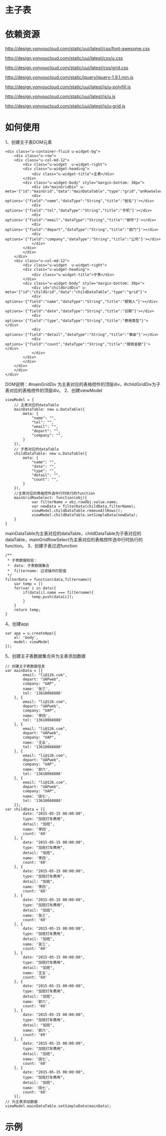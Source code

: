 # 主子表

# 依赖资源

http://design.yonyoucloud.com/static/uui/latest/css/font-awesome.css

http://design.yonyoucloud.com/static/uui/latest/css/u.css

http://design.yonyoucloud.com/static/uui/latest/css/grid.css

http://design.yonyoucloud.com/static/jquery/jquery-1.9.1.min.js

http://design.yonyoucloud.com/static/uui/latest/js/u-polyfill.js

http://design.yonyoucloud.com/static/uui/latest/js/u.js

http://design.yonyoucloud.com/static/uui/latest/js/u-grid.js

# 如何使用

1、创建主子表DOM元素

	<div class="u-container-fluid u-widget-bg">
	    <div class="u-row">
		<div class="u-col-md-12">
		    <div class="u-widget  u-widget-right">
			<div class="u-widget-heading">
			    <div class="u-widget-title">主表</div>
			</div>
			<div class="u-widget-body" style="margin-bottom: 30px">
			    <div id="mainGridDiv" u-meta='{"id":"mainGrid","data":"mainDataTable","type":"grid","onRowSelected":"mainGridRowSelect"}'>
				<div options='{"field":"name","dataType":"String","title":"姓名"}'></div>
				<div options='{"field":"tel","dataType":"String","title":"手机"}'></div>
				<div options='{"field":"email","dataType":"String","title":"邮件"}'></div>
				<div options='{"field":"depart","dataType":"String","title":"部门"}'></div>
				<div options='{"field":"company","dataType":"String","title":"公司"}'></div>
			    </div>
			</div>
		    </div>
		</div>
		<div class="u-col-md-12">
		    <div class="u-widget  u-widget-right">
			<div class="u-widget-heading">
			    <div class="u-widget-title">子表</div>
			</div>
			<div class="u-widget-body" style="margin-bottom: 30px">
			    <div id="childGridDiv" u-meta='{"id":"childGrid","data":"childDataTable","type":"grid"}'>
				<div options='{"field":"name","dataType":"String","title":"报销人"}'></div>
				<div options='{"field":"date","dataType":"String","title":"日期"}'></div>
				<div options='{"field":"type","dataType":"String","title":"费用类型"}'></div>
				<div options='{"field":"detail","dataType":"String","title":"事由"}'></div>
				<div options='{"field":"count","dataType":"String","title":"报销金额"}'></div>
			    </div>
			</div>
		    </div>
		</div>
	    </div>
	</div>

DOM说明：#mainGridDiv 为主表对应的表格控件的顶层div，#childGridDiv为子表对应的表格控件的顶层div。
2、创建viewModel

	viewModel = {
		// 主表对应的dataTable
		mainDataTable: new u.DataTable({
		    meta: {
				"name": "",
				"tel": "",
				"email": "",
				"depart": "",
				"company": "",
		    }
		}),
		// 子表对应的dataTable
		childDataTable: new u.DataTable({
		    meta: {
				"name": "",
				"date": "",
				"type": "",
				"detail": "",
				"count": "",
		    }
		}),
		//主表对应的表格控件选中行时执行的function
		mainGridRowSelect: function(obj){
				var filterName = obj.rowObj.value.name;
				var newData = filterData(childData,filterName);
				viewModel.childDataTable.removeAllRows();
				viewModel.childDataTable.setSimpleData(newData);
		}
	}
 mainDataTable为主表对应的dataTable，childDataTable为子表对应的dataTable，mainGridRowSelect为主表对应的表格控件选中行时执行的function。
 3、创建子表过滤function

	/**
	 * 子表数据校验：
	 *  data: 子表数据集合
	 *  filtername: 过滤操作匹配值
	 */
	filterData = function(data,filtername){
        var temp = []
        for(var i in data){
            if(data[i].name === filtername){
                temp.push(data[i]);
            }
        }
        return temp;
    }
 4、创建app
 
	var app = u.createApp({
		el: 'body',
		model: viewModel
	});
	
5、创建主子表数据集合并为主表添加数据

	// 创建主子表数据信息
	var mainData = [{
            email: "li@126.com",
            depart: "UAPweb",
            company: "UAP",
            name: '张三',
            tel: '13610068888'
        }, {
            email: "li@126.com",
            depart: "UAPweb",
            company: "UAP",
            name: '李四',
            tel: '13610068888'
        }, {
            email: "li@126.com",
            depart: "UAPweb",
            company: "UAP",
            name: '王五',
            tel: '13610068888'
        }, {
            email: "li@126.com",
            depart: "UAPweb",
            company: "UAP",
            name: '郭六',
            tel: '13610068888'
        }, {
            email: "li@126.com",
            depart: "UAPweb",
            company: "UAP",
            name: '田七',
            tel: '13610068888'
        }];
	var childData = [{
            date: "2015-05-15 00:00:00",
            type: "加班打车费用",
            detail: "加班",
            name: '李四',
            count: '60'
        }, {
            date: "2015-05-15 00:00:00",
            type: "加班打车费用",
            detail: "加班",
            name: '李四',
            count: '60'
        }, {
            date: "2015-05-15 00:00:00",
            type: "加班打车费用",
            detail: "加班",
            name: '李四',
            count: '60'
        }, {
            date: "2015-05-15 00:00:00",
            type: "加班打车费用",
            detail: "加班",
            name: '张三',
            count: '60'
        }, {
            date: "2015-05-15 00:00:00",
            type: "加班打车费用",
            detail: "加班",
            name: '张三',
            count: '60'
        }, {
            date: "2015-05-15 00:00:00",
            type: "加班打车费用",
            detail: "加班",
            name: '王五',
            count: '60'
        }, {
            date: "2015-05-15 00:00:00",
            type: "加班打车费用",
            detail: "加班",
            name: '郭六',
            count: '60'
        }, {
            date: "2015-05-15 00:00:00",
            type: "加班打车费用",
            detail: "加班",
            name: '郭六',
            count: '60'
        }, {
            date: "2015-05-15 00:00:00",
            type: "加班打车费用",
            detail: "加班",
            name: '田七',
            count: '60'
        }, {
            date: "2015-05-15 00:00:00",
            type: "加班打车费用",
            detail: "加班",
            name: '田七',
            count: '60'
        }];
    // 为主表添加数据
	viewModel.mainDataTable.setSimpleData(mainData);
# 示例



